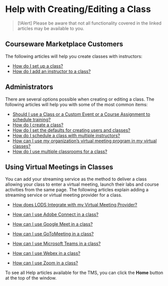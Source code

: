# Help with Creating/Editing a Class

> [!Alert] Please be aware that not all functionality covered in the linked articles may be available to you.

## Courseware Marketplace Customers

The following articles will help you create classes with instructors:

- [How do I set up a class?](../arvato-marketplace/fulfilling-marketplace-order/set-up-class.md)
- [How do I add an instructor to a class?](../arvato-marketplace/fulfilling-marketplace-order/add-instructor-to-class.md)

## Administrators
There are several options possible when creating or editing a class. The following articles will help you with some of the most common items: 

- [Should I use a Class or a Custom Event or a Course Assignment to schedule training?](../tms-administrators/tms-fundamentals/class-or-custom-event-or-course-assignment-to-schedule-training.md)
- [How do I create a class?](../tms-administrators/classes/schedule/create-class.md)
- [How do I set the defaults for creating users and classes?](../tms-administrators/tms-fundamentals/set-defaults-for-creating-users-and-classes.md)
- [How do I schedule a class with multiple instructors?](../tms-administrators/classes/instructors/schedule-class-with-multiple-instructors.md)
- [How can I use my organization’s virtual meeting program in my virtual classes?](../tms-administrators/classes/classrooms-equipment/custom-virtual-classroom.md)
- [How do I use multiple classrooms for a class?](../tms-administrators/classes/classrooms-equipment/use-multiple-classrooms-for-class.md)

## Using Virtual Meetings in Classes
You can add your streaming service as the method to deliver a class allowing your class to enter a virtual meeting, launch their labs and course activities from the same page. The following articles explain adding a streaming service or virtual meeting provider for a class.

- [How does LODS Integrate with my Virtual Meeting Provider?](/tms/tms-administrators/classes/schedule/integratevirtualmeetingprovider.md)

- [How can I use Adobe Connect in a class?](/tms/tms-administrators/classes/schedule/streaming-adobeconnect.md)

- [How can I use Google Meet in a class?](/tms/tms-administrators/classes/schedule/streaming-googlemeet.md)

- [How can I use GoToMeeting in a class?](/tms/tms-administrators/classes/schedule/streaming-gotomeeting.md)

- [How can I use Microsoft Teams in a class?](/tms/tms-administrators/classes/schedule/streaming-teams.md)

- [How can I use Webex in a class?](/tms/tms-administrators/classes/schedule/streaming-webex.md)

- [How can I use Zoom in a class?](/tms/tms-administrators/classes/schedule/streaming-zoom.md)

To see all Help articles available for the TMS, you can click the **Home** button at the top of the window.
